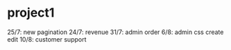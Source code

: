 # project1
25/7: new pagination
24/7: revenue
31/7: admin order
6/8: admin css create edit 
10/8: customer support
